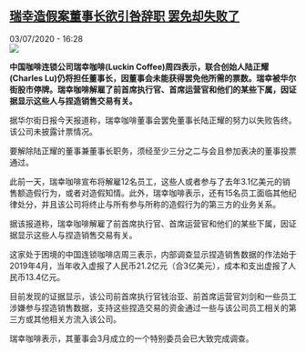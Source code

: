 <!--1593788177000-->
[瑞幸造假案董事长欲引咎辞职 罢免却失败了](http://www.rfi.fr//cn/%E4%B8%AD%E5%9B%BD/20200703-%E7%91%9E%E5%B9%B8%E9%80%A0%E5%81%87%E6%A1%88%E8%91%A3%E4%BA%8B%E9%95%BF%E6%AC%B2%E5%BC%95%E5%92%8E%E8%BE%9E%E8%81%8C-%E7%BD%A2%E5%85%8D%E5%8D%B4%E5%A4%B1%E8%B4%A5%E4%BA%86)
------

<div>03/07/2020 - 16:28</div><img src="https://s.rfi.fr/media/display/c58b58e4-9b4e-11ea-ac08-005056a98db9/w:310/p:16x9/rx-2.jpg"><p><strong>中国咖啡连锁公司瑞幸咖啡(Luckin Coffee)周四表示，联合创始人陆正耀(Charles Lu)仍将担任董事长，因董事会未能获得罢免他所需的票数。瑞幸被华尔街股市停牌。瑞幸咖啡解雇了前首席执行官、首席运营官和他们的某些下属，因证据显示这些人与捏造销售交易有关。</strong></p><div class="t-content__body u-clearfix"><div class="m-interstitial"></div><p>据华尔街日报今天报道称，瑞幸咖啡董事会罢免董事长陆正耀的努力以失败告终。该公司未披露计票情况。</p><p>要解除陆正耀的董事兼董事长职务，须经至少三分之二与会且参加表决的董事投票通过。</p><p>此前一天，瑞幸咖啡宣布将解雇12名员工，这些人或者参与了去年3.1亿美元的销售额造假行为，或者对造假知情。此外，瑞幸咖啡表示，还有15名员工面临其他纪律处分，并且该公司将终止与所有参与所称的造假行为的第三方的业务关系。</p><p>据该报道称，瑞幸咖啡解雇了前首席执行官、首席运营官和他们的某些下属，因证据显示这些人与捏造销售交易有关。</p><p>这家处于困境的中国连锁咖啡店周三表示，内部调查显示捏造销售数据的作法始于2019年4月，当年收入虚报了人民币21.2亿元（合3亿美元），成本和支出虚报了人民币13.4亿元。</p><p>目前发现的证据显示，该公司前首席执行官钱治亚、前首席运营官刘剑和一些员工涉嫌参与捏造销售数据，支持这些捏造交易的资金通过一些与该公司员工相关的第三方或其他相关方流入该公司。</p><p>瑞幸咖啡表示，其董事会3月成立的一个特别委员会已大致完成调查。</p><div class="o-self-promo o-self-promo--nl o-self-promo--hidden" data-selfpromo-newsletter></div><div class="o-self-promo o-self-promo--app o-self-promo--hidden" data-selfpromo-app></div></div>
